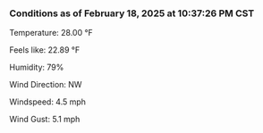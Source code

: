 ### Conditions as of February 18, 2025 at 10:37:26 PM CST 

Temperature: 28.00 &deg;F

Feels like: 22.89 &deg;F

Humidity: 79%

Wind Direction: NW

Windspeed: 4.5 mph

Wind Gust: 5.1 mph

